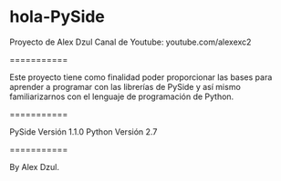 hola-PySide
===========

Proyecto de Alex Dzul 
Canal de Youtube: youtube.com/alexexc2

===========

Este proyecto tiene como finalidad poder proporcionar las bases para aprender a programar con las librerías de PySide y así mismo familiarizarnos con el lenguaje de programación de Python.



===========

PySide Versión 1.1.0
Python Versión 2.7

===========

By Alex Dzul.
